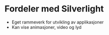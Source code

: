 # Fordeler med Silverlight #

* Eget rammeverk for utvikling av applikasjoner
* Kan vise animasjoner, video og lyd
